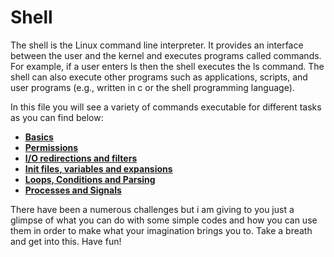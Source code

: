 # Shell

The shell is the Linux command line interpreter. It provides an interface between the user and the kernel and executes programs called commands. For example, if a user enters ls then the shell executes the ls command. The shell can also execute other programs such as applications, scripts, and user programs (e.g., written in c or the shell programming language).

In this file you will see a variety of commands executable for different tasks as you can find below:
- **[Basics](https://github.com/eno007/shell/tree/main/basics)**
- **[Permissions](https://github.com/eno007/shell/tree/main/permissions)**
- **[I/O redirections and filters](https://github.com/eno007/shell/tree/main/io_redirections_and_filters)**
- **[Init files, variables and expansions](https://github.com/eno007/shell/tree/main/init_files_variables_and_expansions)**
- **[Loops, Conditions and Parsing](https://github.com/eno007/shell/tree/main/loops_conditions_and_parsing)**
- **[Processes and Signals](https://github.com/eno007/shell/tree/main/processes_and_signals)**

There have been a numerous challenges but i am giving to you just a glimpse of what you can do with some simple codes and how you can use them in order to make what your imagination brings you to. Take a breath and get into this. Have fun!
